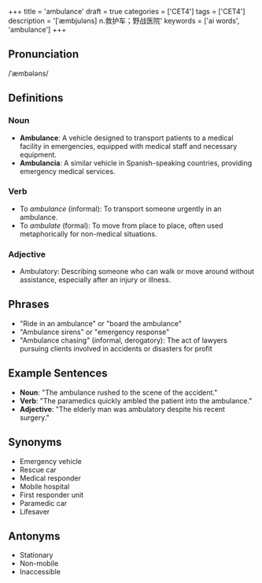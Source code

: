 +++
title = 'ambulance'
draft = true
categories = ['CET4']
tags = ['CET4']
description = '[ˈæmbjuləns] n.救护车；野战医院'
keywords = ['ai words', 'ambulance']
+++

## Pronunciation
/ˈæmbələns/

## Definitions
### Noun
- **Ambulance**: A vehicle designed to transport patients to a medical facility in emergencies, equipped with medical staff and necessary equipment.
- **Ambulancia**: A similar vehicle in Spanish-speaking countries, providing emergency medical services.

### Verb
- To *ambulance* (informal): To transport someone urgently in an ambulance.
- To *ambulate* (formal): To move from place to place, often used metaphorically for non-medical situations.

### Adjective
- Ambulatory: Describing someone who can walk or move around without assistance, especially after an injury or illness.

## Phrases
- "Ride in an ambulance" or "board the ambulance"
- "Ambulance sirens" or "emergency response"
- "Ambulance chasing" (informal, derogatory): The act of lawyers pursuing clients involved in accidents or disasters for profit

## Example Sentences
- **Noun**: "The ambulance rushed to the scene of the accident."
- **Verb**: "The paramedics quickly ambled the patient into the ambulance."
- **Adjective**: "The elderly man was ambulatory despite his recent surgery."

## Synonyms
- Emergency vehicle
- Rescue car
- Medical responder
- Mobile hospital
- First responder unit
- Paramedic car
- Lifesaver

## Antonyms
- Stationary
- Non-mobile
- Inaccessible

